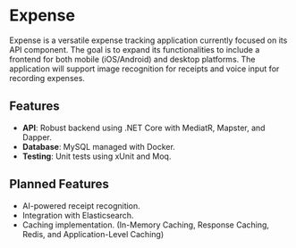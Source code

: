 # Expense

Expense is a versatile expense tracking application currently focused on its API component. The goal is to expand its functionalities to include a frontend for both mobile (iOS/Android) and desktop platforms. The application will support image recognition for receipts and voice input for recording expenses.

## Features

- **API**: Robust backend using .NET Core with MediatR, Mapster, and Dapper.
- **Database**: MySQL managed with Docker.
- **Testing**: Unit tests using xUnit and Moq.

## Planned Features

- AI-powered receipt recognition.
- Integration with Elasticsearch.
- Caching implementation. (In-Memory Caching, Response Caching, Redis, and Application-Level Caching)
